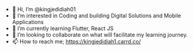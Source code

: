- 👋 Hi, I’m @kingjedidiah01
- 👀 I’m interested in Coding and building Digital Solutions and Mobile Applications
- 🌱 I’m currently learning Flutter, React JS
- 💞️ I’m looking to collaborate on what will facilitate my learning journey.
- 📫 How to reach me; https://kingjedidiah1.carrd.co/

<!---
kingjedidiah01/kingjedidiah01 is a ✨ special ✨ repository because its `README.md` (this file) appears on your GitHub profile.
You can click the Preview link to take a look at your changes.
--->
